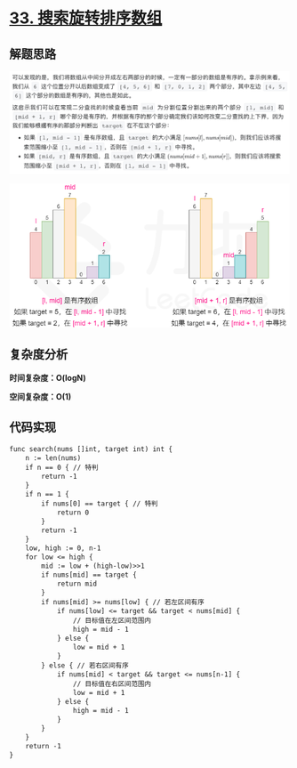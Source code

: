 # [33. 搜索旋转排序数组](https://leetcode-cn.com/problems/search-in-rotated-sorted-array/)

## 解题思路

![319FF4F7-DB47-4DE8-BF46-E0F471448AF0](images/319FF4F7-DB47-4DE8-BF46-E0F471448AF0.png)

![fig1](images/33_fig1.png)

## 复杂度分析

**时间复杂度：O(logN)**

**空间复杂度：O(1)** 

## 代码实现

```golang
func search(nums []int, target int) int {
	n := len(nums)
	if n == 0 { // 特判
		return -1
	}
	if n == 1 {
		if nums[0] == target { // 特判
			return 0
		}
		return -1
	}
	low, high := 0, n-1
	for low <= high {
		mid := low + (high-low)>>1
		if nums[mid] == target {
			return mid
		}
		if nums[mid] >= nums[low] { // 若左区间有序
			if nums[low] <= target && target < nums[mid] {
				// 目标值在左区间范围内
				high = mid - 1
			} else {
				low = mid + 1
			}
		} else { // 若右区间有序
			if nums[mid] < target && target <= nums[n-1] {
				// 目标值在右区间范围内
				low = mid + 1
			} else {
				high = mid - 1
			}
		}
	}
	return -1
}
```